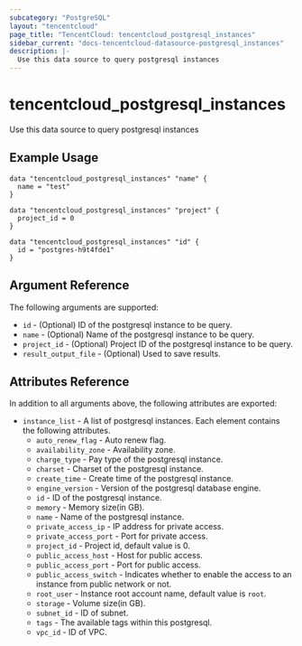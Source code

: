 ```yaml
---
subcategory: "PostgreSQL"
layout: "tencentcloud"
page_title: "TencentCloud: tencentcloud_postgresql_instances"
sidebar_current: "docs-tencentcloud-datasource-postgresql_instances"
description: |-
  Use this data source to query postgresql instances
---
```


# tencentcloud_postgresql_instances

Use this data source to query postgresql instances

## Example Usage

```hcl
data "tencentcloud_postgresql_instances" "name" {
  name = "test"
}

data "tencentcloud_postgresql_instances" "project" {
  project_id = 0
}

data "tencentcloud_postgresql_instances" "id" {
  id = "postgres-h9t4fde1"
}
```

## Argument Reference

The following arguments are supported:

* `id` - (Optional) ID of the postgresql instance to be query.
* `name` - (Optional) Name of the postgresql instance to be query.
* `project_id` - (Optional) Project ID of the postgresql instance to be query.
* `result_output_file` - (Optional) Used to save results.

## Attributes Reference

In addition to all arguments above, the following attributes are exported:

* `instance_list` - A list of postgresql instances. Each element contains the following attributes.
  * `auto_renew_flag` - Auto renew flag.
  * `availability_zone` - Availability zone.
  * `charge_type` - Pay type of the postgresql instance.
  * `charset` - Charset of the postgresql instance.
  * `create_time` - Create time of the postgresql instance.
  * `engine_version` - Version of the postgresql database engine.
  * `id` - ID of the postgresql instance.
  * `memory` - Memory size(in GB).
  * `name` - Name of the postgresql instance.
  * `private_access_ip` - IP address for private access.
  * `private_access_port` - Port for private access.
  * `project_id` - Project id, default value is 0.
  * `public_access_host` - Host for public access.
  * `public_access_port` - Port for public access.
  * `public_access_switch` - Indicates whether to enable the access to an instance from public network or not.
  * `root_user` - Instance root account name, default value is `root`.
  * `storage` - Volume size(in GB).
  * `subnet_id` - ID of subnet.
  * `tags` - The available tags within this postgresql.
  * `vpc_id` - ID of VPC.



